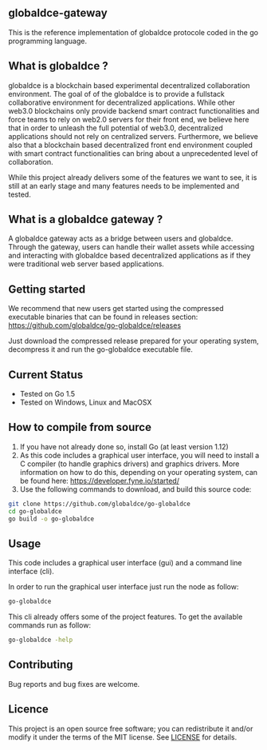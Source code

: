 ## globaldce-gateway
This is the reference implementation of globaldce protocole coded in the go programming language.

## What is globaldce ?
globaldce is a blockchain based experimental decentralized collaboration environment. The goal of of the globaldce is to provide a fullstack collaborative environment for decentralized applications. While other web3.0 blockchains only provide backend smart contract functionalities and force teams to rely on web2.0 servers for their front end, we believe here that in order to unleash the full potential of web3.0, decentralized applications should not rely on centralized servers. Furthermore, we believe also that a blockchain based decentralized front end environment coupled with smart contract functionalities can bring about a unprecedented level of collaboration.

While this project already delivers some of the features we want to see, it is still at an early stage and many features needs to be implemented and tested.


## What is a globaldce gateway ?
A globaldce gateway acts as a bridge between users and globaldce. Through the gateway, users can handle their wallet assets while accessing and interacting with globaldce based decentralized applications as if they were traditional web server based applications.


## Getting started
We recommend that new users get started using the compressed executable binaries that can be found in releases section:
https://github.com/globaldce/go-globaldce/releases

Just download the compressed release prepared for your operating system, decompress it and run the go-globaldce executable file.

## Current Status
+ Tested on Go 1.5
+ Tested on Windows, Linux and MacOSX

## How to compile from source
1. If you have not already done so, install Go (at least version 1.12)
2. As this code includes a graphical user interface, you will need to install a C compiler (to handle graphics drivers) and graphics drivers. More information on how to do this, depending on your operating system, can be found here:
https://developer.fyne.io/started/
3. Use the following commands to download, and build this source code: 
```bash
git clone https://github.com/globaldce/go-globaldce
cd go-globaldce
go build -o go-globaldce
```

## Usage
This code includes a graphical user interface (gui) and a command line interface (cli). 

In order to run the graphical user interface just run the node as follow:
```bash
go-globaldce
```

This cli already offers some of the project features. To get the available commands run as follow:
```bash
go-globaldce -help
```

## Contributing
Bug reports and bug fixes are welcome.

## Licence
This project is an open source free software; you can redistribute it and/or modify it under the terms of the MIT license.
See [LICENSE](https://github.com/globaldce/go-globaldce/blob/main/LICENSE) for details. 
